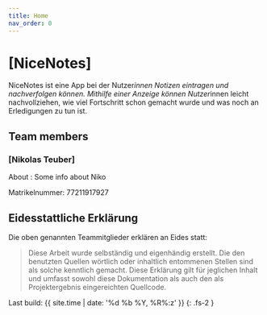 ```yaml
---
title: Home
nav_order: 0
---
```


# [NiceNotes]



NiceNotes ist eine App bei der Nutzer*innen Notizen eintragen und nachverfolgen können. Mithilfe einer Anzeige können Nutzer*innen leicht nachvollziehen, wie viel Fortschritt schon gemacht wurde und was noch an Erledigungen zu tun ist. 

## Team members

### [Nikolas Teuber]

About
: Some info about Niko

Matrikelnummer: 77211917927

## Eidesstattliche Erklärung

Die oben genannten Teammitglieder erklären an Eides statt:

> Diese Arbeit wurde selbständig und eigenhändig erstellt. Die den benutzten Quellen wörtlich oder inhaltlich entommenen Stellen sind als solche kenntlich gemacht. Diese Erklärung gilt für jeglichen Inhalt und umfasst sowohl diese Dokumentation als auch den als Projektergebnis eingereichten Quellcode.

Last build: {{ site.time | date: '%d %b %Y, %R%:z' }}
{: .fs-2 }
